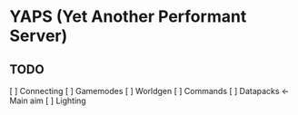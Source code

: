 # YAPS (Yet Another Performant Server)

## TODO
[ ] Connecting
[ ] Gamemodes
[ ] Worldgen
[ ] Commands
[ ] Datapacks <- Main aim
[ ] Lighting